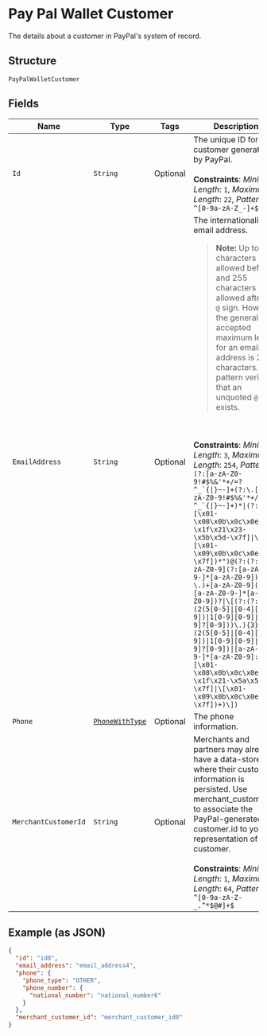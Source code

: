 
# Pay Pal Wallet Customer

The details about a customer in PayPal's system of record.

## Structure

`PayPalWalletCustomer`

## Fields

| Name | Type | Tags | Description | Getter | Setter |
|  --- | --- | --- | --- | --- | --- |
| `Id` | `String` | Optional | The unique ID for a customer generated by PayPal.<br><br>**Constraints**: *Minimum Length*: `1`, *Maximum Length*: `22`, *Pattern*: `^[0-9a-zA-Z_-]+$` | String getId() | setId(String id) |
| `EmailAddress` | `String` | Optional | The internationalized email address.<blockquote><strong>Note:</strong> Up to 64 characters are allowed before and 255 characters are allowed after the <code>@</code> sign. However, the generally accepted maximum length for an email address is 254 characters. The pattern verifies that an unquoted <code>@</code> sign exists.</blockquote><br><br>**Constraints**: *Minimum Length*: `3`, *Maximum Length*: `254`, *Pattern*: ``(?:[a-zA-Z0-9!#$%&'*+/=?^_`{\|}~-]+(?:\.[a-zA-Z0-9!#$%&'*+/=?^_`{\|}~-]+)*\|(?:[\x01-\x08\x0b\x0c\x0e-\x1f\x21\x23-\x5b\x5d-\x7f]\|\[\x01-\x09\x0b\x0c\x0e-\x7f])*")@(?:(?:[a-zA-Z0-9](?:[a-zA-Z0-9-]*[a-zA-Z0-9])?\.)+[a-zA-Z0-9](?:[a-zA-Z0-9-]*[a-zA-Z0-9])?\|\[(?:(?:(2(5[0-5]\|[0-4][0-9])\|1[0-9][0-9]\|[1-9]?[0-9]))\.){3}(?:(2(5[0-5]\|[0-4][0-9])\|1[0-9][0-9]\|[1-9]?[0-9])\|[a-zA-Z0-9-]*[a-zA-Z0-9]:(?:[\x01-\x08\x0b\x0c\x0e-\x1f\x21-\x5a\x53-\x7f]\|\[\x01-\x09\x0b\x0c\x0e-\x7f])+)\])`` | String getEmailAddress() | setEmailAddress(String emailAddress) |
| `Phone` | [`PhoneWithType`](../../doc/models/phone-with-type.md) | Optional | The phone information. | PhoneWithType getPhone() | setPhone(PhoneWithType phone) |
| `MerchantCustomerId` | `String` | Optional | Merchants and partners may already have a data-store where their customer information is persisted. Use merchant_customer_id to associate the PayPal-generated customer.id to your representation of a customer.<br><br>**Constraints**: *Minimum Length*: `1`, *Maximum Length*: `64`, *Pattern*: `^[0-9a-zA-Z-_.^*$@#]+$` | String getMerchantCustomerId() | setMerchantCustomerId(String merchantCustomerId) |

## Example (as JSON)

```json
{
  "id": "id8",
  "email_address": "email_address4",
  "phone": {
    "phone_type": "OTHER",
    "phone_number": {
      "national_number": "national_number6"
    }
  },
  "merchant_customer_id": "merchant_customer_id0"
}
```

